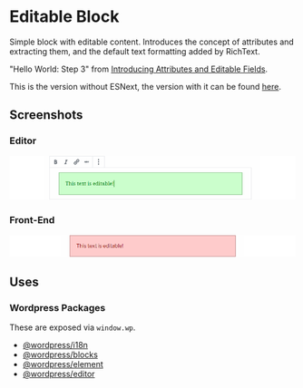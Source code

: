 # Editable Block
Simple block with editable content. Introduces the concept of attributes and extracting them, and the default text formatting added by RichText.

"Hello World: Step 3" from [Introducing Attributes and Editable Fields](https://wordpress.org/gutenberg/handbook/blocks/introducing-attributes-and-editable-fields/).

This is the version without ESNext, the version with it can be found [here](https://github.com/WordPress/gutenberg-examples/tree/master/03-editable-esnext).

## Screenshots
### Editor
![A green block with the text "This text is editable!" in progress of being edited, with a toolbar containing various format options.](../images/editable-editor.png)
### Front-End
![A red block with the text "This text is editable!"](../images/editable-client.png)

## Uses
### Wordpress Packages
These are exposed via `window.wp`.
* [@wordpress/i18n](https://wordpress.org/gutenberg/handbook/packages/packages-i18n/)
* [@wordpress/blocks](https://wordpress.org/gutenberg/handbook/packages/packages-blocks/)
* [@wordpress/element](https://wordpress.org/gutenberg/handbook/packages/packages-element/)
* [@wordpress/editor](https://wordpress.org/gutenberg/handbook/packages/packages-editor/)